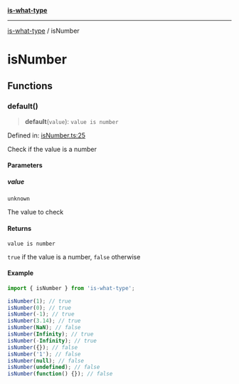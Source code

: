 [**is-what-type**](index.md)

***

[is-what-type](modules.md) / isNumber

# isNumber

## Functions

### default()

> **default**(`value`): `value is number`

Defined in: [isNumber.ts:25](https://github.com/fengxinming/is-what-type/blob/f4e09002a93d5c5e57581d09499897cd37947140/src/isNumber.ts#L25)

Check if the value is a number

#### Parameters

##### value

`unknown`

The value to check

#### Returns

`value is number`

`true` if the value is a number, `false` otherwise

#### Example

```js
import { isNumber } from 'is-what-type';

isNumber(1); // true
isNumber(0); // true
isNumber(-1); // true
isNumber(3.14); // true
isNumber(NaN); // false
isNumber(Infinity); // true
isNumber(-Infinity); // true
isNumber({}); // false
isNumber('1'); // false
isNumber(null); // false
isNumber(undefined); // false
isNumber(function() {}); // false
```
